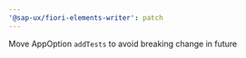 ```yaml
---
'@sap-ux/fiori-elements-writer': patch
---
```


Move AppOption `addTests` to avoid breaking change in future

